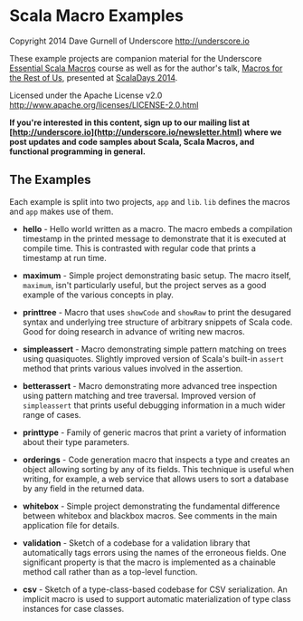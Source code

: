 Scala Macro Examples
====================

Copyright 2014 Dave Gurnell of Underscore
http://underscore.io

These example projects are companion material for the Underscore [Essential Scala Macros] course
as well as for the author's talk, [Macros for the Rest of Us], presented at [ScalaDays 2014].

Licensed under the Apache License v2.0
http://www.apache.org/licenses/LICENSE-2.0.html

[Essential Scala Macros]: http://underscore.io/courses/essential-macros.html
[Macros for the Rest of Us]: http://www.scaladays.org/#schedule/Macros-for-the-Rest-of-Us
[ScalaDays 2014]: http://scaladays.org

**If you're interested in this content, sign up to our mailing list at [http://underscore.io](http://underscore.io/newsletter.html) where we post updates and code samples about Scala, Scala Macros, and functional programming in general.**

The Examples
------------

Each example is split into two projects, `app` and `lib`. `lib` defines the macros and `app` makes use of them.

 - **hello** - Hello world written as a macro. The macro embeds a compilation timestamp
   in the printed message to demonstrate that it is executed at compile time. This is
   contrasted with regular code that prints a timestamp at run time.

 - **maximum** - Simple project demonstrating basic setup. The macro itself, `maximum`,
   isn't particularly useful, but the project serves as a good example of the various
   concepts in play.

 - **printtree** - Macro that uses `showCode` and `showRaw` to print the desugared syntax
   and underlying tree structure of arbitrary snippets of Scala code. Good for doing research
   in advance of writing new macros.

 - **simpleassert** - Macro demonstrating simple pattern matching on trees using quasiquotes.
   Slightly improved version of Scala's built-in `assert` method that prints various values
   involved in the assertion.

 - **betterassert** - Macro demonstrating more advanced tree inspection using pattern matching
   and tree traversal. Improved version of `simpleassert` that prints useful debugging
   information in a much wider range of cases.

 - **printtype** - Family of generic macros that print a variety of information about their
   type parameters.

 - **orderings** - Code generation macro that inspects a type and creates an object allowing
   sorting by any of its fields. This technique is useful when writing, for example, a web
   service that allows users to sort a database by any field in the returned data.

 - **whitebox** - Simple project demonstrating the fundamental difference between whitebox
   and blackbox macros. See comments in the main application file for details.

 - **validation** - Sketch of a codebase for a validation library that automatically tags
   errors using the names of the erroneous fields. One significant property is that the macro
   is implemented as a chainable method call rather than as a top-level function.

 - **csv** - Sketch of a type-class-based codebase for CSV serialization. An implicit macro
   is used to support automatic materialization of type class instances for case classes.
